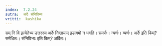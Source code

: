 ```yaml
---
index:  7.2.24
sutra:  अर्देः संनिविभ्यः
vritti:  kashika 
---
```


सम् नि वि इत्येतेभ्य उत्तरस्य अर्देः निष्ठायाम् इडागमो न भवति। समर्णः। न्यर्णः। व्यर्णः। अर्देः इति किम्? समेधितः। संनिविभ्यः इति किम्? अर्दितः।

